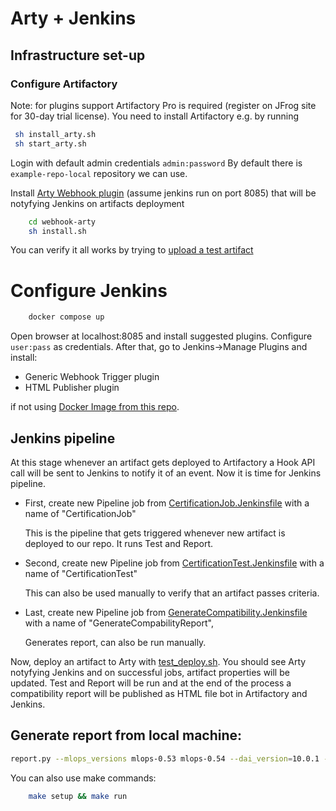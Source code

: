 # Arty + Jenkins

## Infrastructure set-up
### Configure Artifactory

Note: for plugins support Artifactory Pro is required (register on JFrog site for 30-day trial license). You need to install Artifactory e.g. by running

```bash
 sh install_arty.sh
 sh start_arty.sh
```

Login with default admin credentials `admin:password`
By default there is `example-repo-local` repository we can use. 

Install [Arty Webhook plugin](https://www.eficode.com/blog/triggering-jenkins-pipelines-on-artifactory-events) (assume jenkins run on port 8085) that will be notyfying Jenkins on artifacts deployment
```bash
    cd webhook-arty
    sh install.sh
```

You can verify it all works by trying to [upload a test artifact](testing/test_deploy.sh)

# Configure Jenkins

```bash
    docker compose up
```
Open browser at localhost:8085 and install suggested plugins. Configure `user:pass` as credentials.
After that, go to Jenkins->Manage Plugins and install:
- Generic Webhook Trigger plugin
- HTML Publisher plugin

if not using [Docker Image from this repo](docker/Dockerfile).

## Jenkins pipeline

At this stage whenever an artifact gets deployed to Artifactory a Hook API call will be sent to Jenkins to notify it of an event.
Now it is time for Jenkins pipeline.

* First, create new Pipeline job from [CertificationJob.Jenkinsfile](CertificationJob.Jenkinsfile) with a name of
"CertificationJob"

    This is the pipeline that gets triggered whenever new artifact is deployed to our repo. It runs Test and Report.

* Second, create new Pipeline job from [CertificationTest.Jenkinsfile](ci/CertificationTest.Jenkinsfile)
with a name of "CertificationTest"

    This can also be used manually to verify that an artifact passes criteria.

* Last, create new Pipeline job from [GenerateCompatibility.Jenkinsfile](ci/GenerateCompatibilityReport.Jenkinsfile)
  with a name of "GenerateCompabilityReport",

    Generates report, can also be run manually.

Now, deploy an artifact to Arty with [test_deploy.sh](testing/test_deploy.sh). You should see Arty notyfying Jenkins and on successful 
jobs, artifact properties will be updated. Test and Report will be run and at the end of the process a compatibility report will be published as HTML file bot
in Artifactory and Jenkins.



## Generate report from local machine:

```bash
report.py --mlops_versions mlops-0.53 mlops-0.54 --dai_version=10.0.1 --repo="example-repo-local/dai" --artifactory_url="http://localhost:8081/artifactory" --artifactory_user=... --artifactory_password=...

```
You can also use make commands:
```bash
    make setup && make run
```